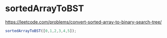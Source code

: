 # sortedArrayToBST

https://leetcode.com/problems/convert-sorted-array-to-binary-search-tree/

```js
sortedArrayToBST([0,1,2,3,4,5]);
```
